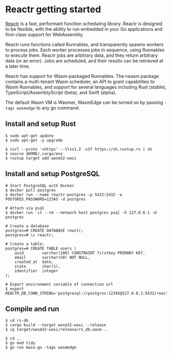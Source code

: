 # Reactr getting started

[Reactr](https://github.com/suborbital/reactr) is a fast, performant function scheduling library. Reactr is designed to be flexible, with the ability to run embedded in your Go applications and first-class support for WebAssembly.

Reactr runs functions called Runnables, and transparently spawns workers to process jobs. Each worker processes jobs in sequence, using Runnables to execute them. Reactr jobs are arbitrary data, and they return arbitrary data (or an error). Jobs are scheduled, and their results can be retrieved at a later time.

Reactr has support for Wasm-packaged Runnables. The rwasm package contains a multi-tenant Wasm scheduler, an API to grant capabilities to Wasm Runnables, and support for several languages including Rust (stable), TypeScript/AssemblyScript (beta), and Swift (alpha).

The default Wasm VM is Wasmer, WasmEdge can be turned on by passing `-tags wasmedge` to any go command.

## Install and setup Rust

```
$ sudo apt-get update
$ sudo apt-get -y upgrade

$ curl --proto '=https' --tlsv1.2 -sSf https://sh.rustup.rs | sh
$ source $HOME/.cargo/env
$ rustup target add wasm32-wasi
```

## Install and setup PostgreSQL
```
# Start PostgreSQL with Docker
$ docker pull postgres
$ docker run --name reactr-postgres -p 5432:5432 -e POSTGRES_PASSWORD=12345 -d postgres

# Attach via psql
$ docker run -it --rm --network host postgres psql -h 127.0.0.1 -U postgres

# Create a database
postgres=# CREATE DATABASE reactr;
postgres=# \c reactr;

# Create a table:
postgres=# CREATE TABLE users (
    uuid        varchar(100) CONSTRAINT firstkey PRIMARY KEY,
    email       varchar(50) NOT NULL,
    created_at  date,
    state       char(1),
    identifier  integer
);

# Export environment variable of connection url
$ export REACTR_DB_CONN_STRING='postgresql://postgres:12345@127.0.0.1:5432/reactr'
```

## Compile and run

```
$ cd rs-db
$ cargo build --target wasm32-wasi --release
$ cp target/wasm32-wasi/release/rs_db.wasm ..

$ cd ..
$ go mod tidy
$ go run main.go -tags wasmedge
```

